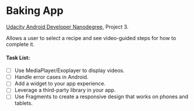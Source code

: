 # Baking App

[Udacity Android Developer Nanodegree](https://www.udacity.com/course/android-developer-nanodegree-by-google--nd801), Project 3.

Allows a user to select a recipe and see video-guided steps for how to complete it.

#### Task List:

- [ ] Use MediaPlayer/Exoplayer to display videos.
- [ ] Handle error cases in Android.
- [ ] Add a widget to your app experience.
- [ ] Leverage a third-party library in your app.
- [ ] Use Fragments to create a responsive design that works on phones and tablets.
